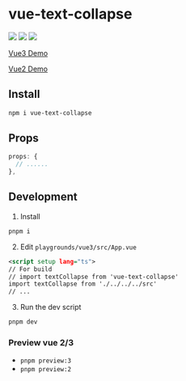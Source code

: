 # vue-text-collapse

[![](https://img.shields.io/npm/v/vue-text-collapse?color=a1b858&label=npm)](https://www.npmjs.com/package/vue-text-collapse)
![](https://img.shields.io/badge/supports-vue%202%2F3-brightgreen)
[![](https://img.shields.io/npm/dependency-version/vue-text-collapse/vue-demi)](https://github.com/vueuse/vue-demi)

[Vue3 Demo](https://lvjiaxuan.github.io/vue-text-collapse)

[Vue2 Demo](https://lvjiaxuan.github.io/vue-text-collapse/vue2)

## Install

```sh
npm i vue-text-collapse
```

## Props

<!-- eslint-skip -->
```ts
props: {
  // ......
},
```

## Development

1. Install
```sh
pnpm i
```

2. Edit `playgrounds/vue3/src/App.vue`
```xml
<script setup lang="ts">
// For build
// import textCollapse from 'vue-text-collapse'
import textCollapse from './../../../src'
// ...
```

3. Run the dev script
```sh
pnpm dev
```

### Preview vue 2/3

- `pnpm preview:3`
- `pnpm preview:2`
